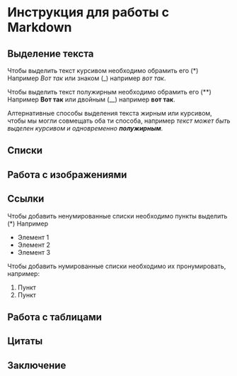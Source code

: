 # Инструкция для работы с Markdown

## Выделение текста

Чтобы выделить текст курсивом необходимо обрамить его (*) Например *Вот так* или знаком (_) например _вот так_.

Чтобы выделить текст полужирным необходимо обрамить его (**) Например **Вот так** или двойным (__) например __вот так__.

Алтернативные способы выделения текста жирным или курсивом, чтобы мы могли совмещать оба ти способа, например _текст может быть выделен курсивом и одновременно **полужирным**_.


## Списки

## Работа с изображениями

## Ссылки
Чтобы добавить ненумированные списки необходимо пункты выделить (*) Например 
* Элемент 1
* Элемент 2
* Элемент 3

Чтобы добавить нумированные списки необходимо их пронумировать, например:
1. Пункт
2. Пункт

## Работа с таблицами

## Цитаты

## Заключение
